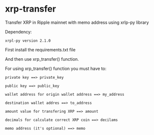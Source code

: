 # xrp-transfer
Transfer XRP in Ripple mainnet with memo address using xrlp-py library


Dependency:

    xrpl-py version 2.1.0


First install the requirements.txt file


And then use xrp_transfer() function.


For using xrp_transfer() function you must have to:

    private key ==> private_key
  
    public key ==> public_key
  
    wallet address for origin wallet address ==> my_address
  
    destination wallet addres ==> to_address
  
    amount value for transfering XRP ==> amount
  
    decimals for calculate correct XRP coin ==> decilams

    memo address (it's optional) ==> memo
